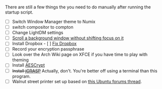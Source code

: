 There are still a few things the you need to do manually after running the startup script.  

- [ ] Switch Window Manager theme to Numix
- [ ] switch compositor to compton
- [ ] Change LightDM settings
- [ ] [Scroll a background window without shifting focus on it](https://wiki.archlinux.org/index.php/xfce#Scroll_a_background_window_without_shifting_focus_on_it)
- [ ] Install Dropbox
      - [ ] [Fix Dropbox](https://askubuntu.com/questions/732816/xubuntu-dropbox-icon-fail)
- [ ] Record your encryption passphrase
- [ ] Look over the Arch Wiki page on XFCE if you have time to play with theming
- [ ] Install [AESCrypt](https://www.aescrypt.com/download/)
- [ ] ~~Install [jGRASP](http://spider.eng.auburn.edu/user-cgi/grasp/grasp.pl?;dl=download_jgrasp.html)~~ Actually, don't. You're better off using a terminal than this program.
- [ ] Walnut street printer set up based on [this Ubuntu forums thread](https://ubuntuforums.org/showthread.php?t=2350001).
